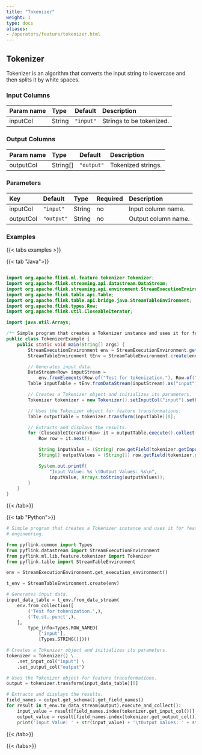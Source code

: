 ```yaml
---
title: "Tokenizer"
weight: 1
type: docs
aliases:
- /operators/feature/tokenizer.html
---
```


<!--
Licensed to the Apache Software Foundation (ASF) under one
or more contributor license agreements.  See the NOTICE file
distributed with this work for additional information
regarding copyright ownership.  The ASF licenses this file
to you under the Apache License, Version 2.0 (the
"License"); you may not use this file except in compliance
with the License.  You may obtain a copy of the License at

  http://www.apache.org/licenses/LICENSE-2.0

Unless required by applicable law or agreed to in writing,
software distributed under the License is distributed on an
"AS IS" BASIS, WITHOUT WARRANTIES OR CONDITIONS OF ANY
KIND, either express or implied.  See the License for the
specific language governing permissions and limitations
under the License.
-->

## Tokenizer

Tokenizer is an algorithm that converts the input string 
to lowercase and then splits it by white spaces.

### Input Columns

| Param name | Type   | Default   | Description              |
|:-----------|:-------|:----------|:-------------------------|
| inputCol   | String | `"input"` | Strings to be tokenized. |

### Output Columns

| Param name | Type     | Default    | Description        |
|:-----------|:---------|:-----------|:-------------------|
| outputCol  | String[] | `"output"` | Tokenized strings. |

### Parameters

| Key       | Default    | Type   | Required | Description         |
|:----------|:-----------|:-------|:---------|:--------------------|
| inputCol  | `"input"`  | String | no       | Input column name.  |
| outputCol | `"output"` | String | no       | Output column name. |

### Examples

{{< tabs examples >}}

{{< tab "Java">}}

```java

import org.apache.flink.ml.feature.tokenizer.Tokenizer;
import org.apache.flink.streaming.api.datastream.DataStream;
import org.apache.flink.streaming.api.environment.StreamExecutionEnvironment;
import org.apache.flink.table.api.Table;
import org.apache.flink.table.api.bridge.java.StreamTableEnvironment;
import org.apache.flink.types.Row;
import org.apache.flink.util.CloseableIterator;

import java.util.Arrays;

/** Simple program that creates a Tokenizer instance and uses it for feature engineering. */
public class TokenizerExample {
	public static void main(String[] args) {
		StreamExecutionEnvironment env = StreamExecutionEnvironment.getExecutionEnvironment();
		StreamTableEnvironment tEnv = StreamTableEnvironment.create(env);

		// Generates input data.
		DataStream<Row> inputStream =
			env.fromElements(Row.of("Test for tokenization."), Row.of("Te,st. punct"));
		Table inputTable = tEnv.fromDataStream(inputStream).as("input");

		// Creates a Tokenizer object and initializes its parameters.
		Tokenizer tokenizer = new Tokenizer().setInputCol("input").setOutputCol("output");

		// Uses the Tokenizer object for feature transformations.
		Table outputTable = tokenizer.transform(inputTable)[0];

		// Extracts and displays the results.
		for (CloseableIterator<Row> it = outputTable.execute().collect(); it.hasNext(); ) {
			Row row = it.next();

			String inputValue = (String) row.getField(tokenizer.getInputCol());
			String[] outputValues = (String[]) row.getField(tokenizer.getOutputCol());

			System.out.printf(
				"Input Value: %s \tOutput Values: %s\n",
				inputValue, Arrays.toString(outputValues));
		}
	}
}

```

{{< /tab>}}

{{< tab "Python">}}

```python
# Simple program that creates a Tokenizer instance and uses it for feature
# engineering.

from pyflink.common import Types
from pyflink.datastream import StreamExecutionEnvironment
from pyflink.ml.lib.feature.tokenizer import Tokenizer
from pyflink.table import StreamTableEnvironment

env = StreamExecutionEnvironment.get_execution_environment()

t_env = StreamTableEnvironment.create(env)

# Generates input data.
input_data_table = t_env.from_data_stream(
    env.from_collection([
        ('Test for tokenization.',),
        ('Te,st. punct',),
    ],
        type_info=Types.ROW_NAMED(
            ['input'],
            [Types.STRING()])))

# Creates a Tokenizer object and initializes its parameters.
tokenizer = Tokenizer() \
    .set_input_col("input") \
    .set_output_col("output")

# Uses the Tokenizer object for feature transformations.
output = tokenizer.transform(input_data_table)[0]

# Extracts and displays the results.
field_names = output.get_schema().get_field_names()
for result in t_env.to_data_stream(output).execute_and_collect():
    input_value = result[field_names.index(tokenizer.get_input_col())]
    output_value = result[field_names.index(tokenizer.get_output_col())]
    print('Input Value: ' + str(input_value) + '\tOutput Values: ' + str(output_value))
```

{{< /tab>}}

{{< /tabs>}}
